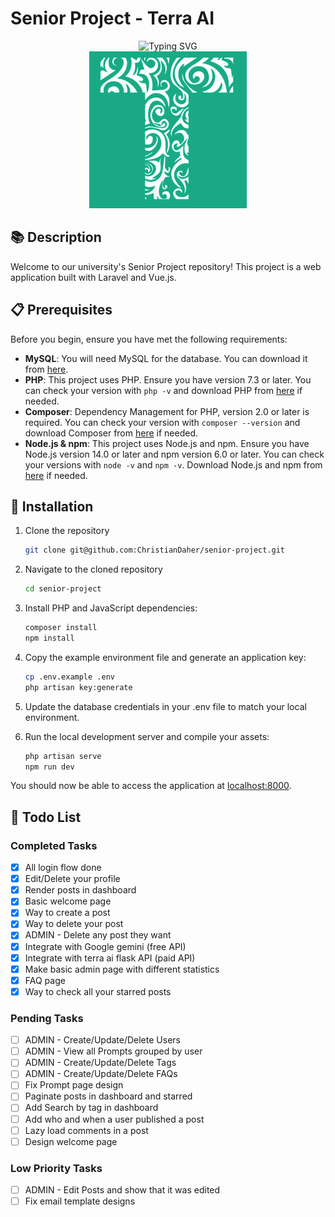 # Senior Project - Terra AI

<div align="center" >
  <img src="https://readme-typing-svg.herokuapp.com?font=Fira+Code&pause=1000&center=true&vCenter=true&width=435&lines=Terra+AI;Agriculture+Artificial+Intelligence;" alt="Typing SVG" />
</div>
<div align="center" >
  <img src="./public/logo-bg.png">
</div>

## 📚 Description

Welcome to our university's Senior Project repository! This project is a web application built with Laravel and Vue.js.

## 📋 Prerequisites

Before you begin, ensure you have met the following requirements:

- **MySQL**: You will need MySQL for the database. You can download it from [here](https://dev.mysql.com/downloads/).
- **PHP**: This project uses PHP. Ensure you have version 7.3 or later. You can check your version with `php -v` and download PHP from [here](https://www.php.net/downloads.php) if needed.
- **Composer**: Dependency Management for PHP, version 2.0 or later is required. You can check your version with `composer --version` and download Composer from [here](https://getcomposer.org/download/) if needed.
- **Node.js & npm**: This project uses Node.js and npm. Ensure you have Node.js version 14.0 or later and npm version 6.0 or later. You can check your versions with `node -v` and `npm -v`. Download Node.js and npm from [here](https://nodejs.org/en/download/) if needed.

## 🚀 Installation

1. Clone the repository

   ```bash
   git clone git@github.com:ChristianDaher/senior-project.git
   ```

2. Navigate to the cloned repository

   ```bash
   cd senior-project
   ```

3. Install PHP and JavaScript dependencies:

   ```bash
   composer install
   npm install
   ```

4. Copy the example environment file and generate an application key:

   ```bash
   cp .env.example .env
   php artisan key:generate
   ```

5. Update the database credentials in your .env file to match your local environment.

6. Run the local development server and compile your assets:
   ```bash
   php artisan serve
   npm run dev
   ```

You should now be able to access the application at [localhost:8000](http://localhost:8000).

## 📝 Todo List

### Completed Tasks
- [x] All login flow done
- [x] Edit/Delete your profile
- [x] Render posts in dashboard
- [x] Basic welcome page
- [x] Way to create a post
- [x] Way to delete your post
- [x] ADMIN - Delete any post they want
- [x] Integrate with Google gemini (free API)
- [x] Integrate with terra ai flask API (paid API)
- [x] Make basic admin page with different statistics
- [x] FAQ page
- [x] Way to check all your starred posts

### Pending Tasks
- [ ] ADMIN - Create/Update/Delete Users 
- [ ] ADMIN - View all Prompts grouped by user 
- [ ] ADMIN - Create/Update/Delete Tags 
- [ ] ADMIN - Create/Update/Delete FAQs
- [ ] Fix Prompt page design 
- [ ] Paginate posts in dashboard and starred
- [ ] Add Search by tag in dashboard
- [ ] Add who and when a user published a post
- [ ] Lazy load comments in a post
- [ ] Design welcome page

### Low Priority Tasks
- [ ] ADMIN - Edit Posts and show that it was edited
- [ ] Fix email template designs

